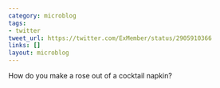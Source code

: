 ```yaml
---
category: microblog
tags:
- twitter
tweet_url: https://twitter.com/ExMember/status/2905910366
links: []
layout: microblog
---
```

How do you make a rose out of a cocktail napkin?
